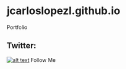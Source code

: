 # jcarloslopezl.github.io
Portfolio

<!-- icons with padding -->

[1.1]: http://i.imgur.com/tXSoThF.png

<!-- social media accounts -->

[1]: http://www.twitter.com/jcarloslopezl

## Twitter:
[![alt text][1.1]][1] Follow Me